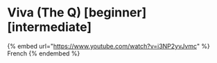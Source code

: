 # Viva (The Q) \[beginner] \[intermediate]

{% embed url="https://www.youtube.com/watch?v=i3NP2yvJvmc" %}
French
{% endembed %}
